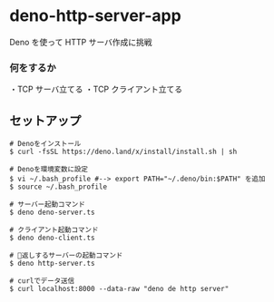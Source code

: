 # deno-http-server-app

Deno を使って HTTP サーバ作成に挑戦

### 何をするか

・TCP サーバ立てる
・TCP クライアント立てる

## セットアップ

```
# Denoをインストール
$ curl -fsSL https://deno.land/x/install/install.sh | sh

# Denoを環境変数に設定
$ vi ~/.bash_profile #--> export PATH="~/.deno/bin:$PATH" を追加
$ source ~/.bash_profile
```

```
# サーバー起動コマンド
$ deno deno-server.ts

# クライアント起動コマンド
$ deno deno-client.ts

# 🦜返しするサーバーの起動コマンド
$ deno http-server.ts

# curlでデータ送信
$ curl localhost:8000 --data-raw "deno de http server"
```
